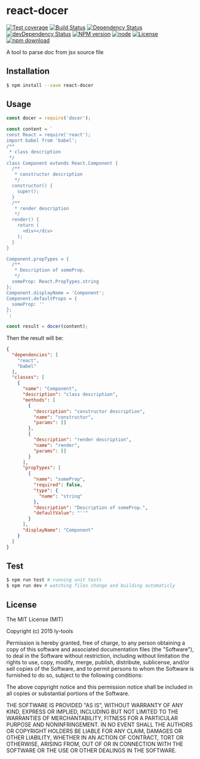 # react-docer

[![Test coverage](https://img.shields.io/coveralls/ly-tools/react-docer.svg?style=flat-square)](https://coveralls.io/r/ly-tools/react-docer?branch=master)
[![Build Status](https://travis-ci.org/ly-tools/react-docer.png)](https://travis-ci.org/ly-tools/react-docer)
[![Dependency Status](https://david-dm.org/ly-tools/react-docer.svg)](https://david-dm.org/ly-tools/react-docer)
[![devDependency Status](https://david-dm.org/ly-tools/react-docer/dev-status.svg)](https://david-dm.org/ly-tools/react-docer#info=devDependencies)
[![NPM version](http://img.shields.io/npm/v/react-docer.svg?style=flat-square)](http://npmjs.org/package/react-docer)
[![node](https://img.shields.io/badge/node.js-%3E=_4.0-green.svg?style=flat-square)](http://nodejs.org/download/)
[![License](http://img.shields.io/npm/l/react-docer.svg?style=flat-square)](LICENSE)
[![npm download](https://img.shields.io/npm/dm/react-docer.svg?style=flat-square)](https://npmjs.org/package/react-docer)

A tool to parse doc from jsx source file

## Installation

```bash
$ npm install --save react-docer
```

## Usage

```js
const docer = require('docer');

const content = `
const React = require('react');
import babel from 'babel';
/**
 * class description
 */
class Component extends React.Component {
  /**
   * constructor description
   */
  constructor() {
    super();
  }
  /**
   * render description
   */
  render() {
    return (
      <div></div>
    );
  }
}

Component.propTypes = {
  /**
   * Description of someProp.
   */
  someProp: React.PropTypes.string
};
Component.displayName = 'Component';
Component.defaultProps = {
  someProp: ''
};
`;

const result = docer(content);
```

Then the result will be:

```json
{
  "dependencies": [
    "react",
    "babel"
  ],
  "classes": [
    {
      "name": "Component",
      "description": "class description",
      "methods": [
        {
          "description": "constructor description",
          "name": "constructor",
          "params": []
        },
        {
          "description": "render description",
          "name": "render",
          "params": []
        }
      ],
      "propTypes": [
        {
          "name": "someProp",
          "required": false,
          "type": {
            "name": "string"
          },
          "description": "Description of someProp.",
          "defaultValue": "''"
        }
      ],
      "displayName": "Component"
    }
  ]
}
```

## Test

```bash
$ npm run test # running unit tests
$ npm run dev # watching files change and building automaticly
```

## License

The MIT License (MIT)

Copyright (c) 2015 ly-tools

Permission is hereby granted, free of charge, to any person obtaining a copy
of this software and associated documentation files (the "Software"), to deal
in the Software without restriction, including without limitation the rights
to use, copy, modify, merge, publish, distribute, sublicense, and/or sell
copies of the Software, and to permit persons to whom the Software is
furnished to do so, subject to the following conditions:

The above copyright notice and this permission notice shall be included in all
copies or substantial portions of the Software.

THE SOFTWARE IS PROVIDED "AS IS", WITHOUT WARRANTY OF ANY KIND, EXPRESS OR
IMPLIED, INCLUDING BUT NOT LIMITED TO THE WARRANTIES OF MERCHANTABILITY,
FITNESS FOR A PARTICULAR PURPOSE AND NONINFRINGEMENT. IN NO EVENT SHALL THE
AUTHORS OR COPYRIGHT HOLDERS BE LIABLE FOR ANY CLAIM, DAMAGES OR OTHER
LIABILITY, WHETHER IN AN ACTION OF CONTRACT, TORT OR OTHERWISE, ARISING FROM,
OUT OF OR IN CONNECTION WITH THE SOFTWARE OR THE USE OR OTHER DEALINGS IN THE
SOFTWARE.
